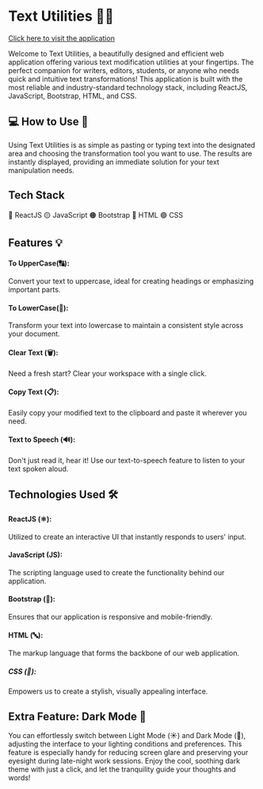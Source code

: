 # Text Utilities 📝🔧
[Click here to visit the application](https://samara6855.github.io/Text-Utilities/)

Welcome to Text Utilities, a beautifully designed and efficient web application offering various text modification utilities at your fingertips. The perfect companion for writers, editors, students, or anyone who needs quick and intuitive text transformations! This application is built with the most reliable and industry-standard technology stack, including ReactJS, JavaScript, Bootstrap, HTML, and CSS.

<h2>💻 How to Use 🎈</h2>
Using Text Utilities is as simple as pasting or typing text into the designated area and choosing the transformation tool you want to use. The results are instantly displayed, providing an immediate solution for your text manipulation needs.

<h2>Tech Stack</h2>
🔵 ReactJS
🟡 JavaScript
🟠 Bootstrap
🔴 HTML
🟢 CSS

<h2>Features 💡</h2>
<h4>To UpperCase(🔠):</h4> Convert your text to uppercase, ideal for creating headings or emphasizing important parts.
<h4>To LowerCase(🔡):</h4> Transform your text into lowercase to maintain a consistent style across your document.
<h4>Clear Text (🗑️):</h4> Need a fresh start? Clear your workspace with a single click.
<h4>Copy Text (📋):</h4> Easily copy your modified text to the clipboard and paste it wherever you need.
<h4>Text to Speech (🔊):</h4> Don't just read it, hear it! Use our text-to-speech feature to listen to your text spoken aloud.

<h2>Technologies Used 🛠️</h2>
<h4>ReactJS (⚛️):</h4> Utilized to create an interactive UI that instantly responds to users' input.
<h4>JavaScript (JS):</h4> The scripting language used to create the functionality behind our application.
<h4>Bootstrap (👢):</h4> Ensures that our application is responsive and mobile-friendly.
<h4>HTML (🔤):</h4> The markup language that forms the backbone of our web application.
<h5>CSS (🎨):</h5> Empowers us to create a stylish, visually appealing interface.

<h2>Extra Feature: Dark Mode 🌙</h2>
You can effortlessly switch between Light Mode (☀️) and Dark Mode (🌙), adjusting the interface to your lighting conditions and preferences. This feature is especially handy for reducing screen glare and preserving your eyesight during late-night work sessions. Enjoy the cool, soothing dark theme with just a click, and let the tranquility guide your thoughts and words!
